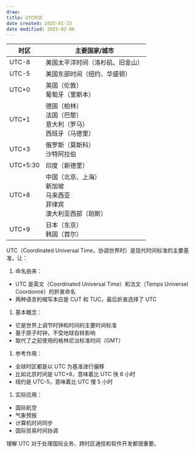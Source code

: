 ```yaml
---
draw:
title: UTC时区
date created: 2025-01-23
date modified: 2025-02-06
---
```


| 时区       | 主要国家/城市                                       |
| -------- | --------------------------------------------- |
| UTC-8    | 美国太平洋时间（洛杉矶、旧金山）|
| UTC-5    | 美国东部时间（纽约、华盛顿）|
| UTC+0    | 英国（伦敦）<br>葡萄牙（里斯本）|
| UTC+1    | 德国（柏林）<br>法国（巴黎）<br>意大利（罗马）<br>西班牙（马德里）|
| UTC+3    | 俄罗斯（莫斯科）<br>沙特阿拉伯                             |
| UTC+5:30 | 印度（新德里）|
| UTC+8    | 中国（北京、上海）<br>新加坡<br>马来西亚<br>菲律宾<br>澳大利亚西部（珀斯）|
| UTC+9    | 日本（东京）<br>韩国（首尔）|

UTC（Coordinated Universal Time，协调世界时）是现代时间标准的主要基准，让：

1. 命名由来：
- UTC 是英文（Coordinated Universal Time）和法文（Temps Universel Coordonné）的折衷命名
- 两种语言的缩写本应是 CUT 和 TUC，最后折衷选择了 UTC

1. 基本概念：
- 它是世界上调节时钟和时间的主要时间标准
- 基于原子时钟，不受地球自转影响
- 取代了之前使用的格林尼治标准时间（GMT）

1. 参考作用：
- 全球时区都是以 UTC 为基准进行偏移
- 比如北京时间是 UTC+8，意味着比 UTC 快 8 小时
- 纽约是 UTC-5，意味着比 UTC 慢 5 小时

1. 实际应用：
- 国际航空
- 气象预报
- 计算机时间同步
- 国际贸易时间协调

理解 UTC 对于处理国际业务、跨时区通信和软件开发都很重要。
